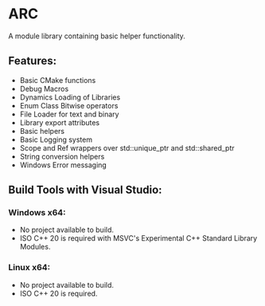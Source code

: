 # ARC
A module library containing basic helper functionality.

## Features:
- Basic CMake functions
- Debug Macros
- Dynamics Loading of Libraries
- Enum Class Bitwise operators
- File Loader for text and binary
- Library export attributes
- Basic helpers
- Basic Logging system
- Scope and Ref wrappers over std::unique_ptr and std::shared_ptr
- String conversion helpers
- Windows Error messaging

## Build Tools with Visual Studio:
### Windows x64:
- No project available to build.
- ISO C++ 20 is required with MSVC's Experimental C++ Standard Library Modules.

### Linux x64:
- No project available to build.
- ISO C++ 20 is required.
